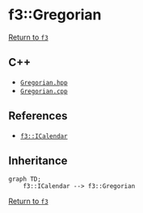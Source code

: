 # f3::Gregorian

[Return to `f3`](/docs/f3.md)

## C++

- [`Gregorian.hpp`](/src/f3/Gregorian.hpp)
- [`Gregorian.cpp`](/src/f3/Gregorian.cpp)

## References

- [`f3::ICalendar`](/docs/f3/ICalendar.md)

## Inheritance

```mermaid
graph TD;
    f3::ICalendar --> f3::Gregorian
```

[Return to `f3`](/docs/f3.md)